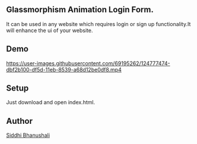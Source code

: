 ## Glassmorphism Animation Login Form.
It can be used in any website which requires login or sign up
functionality.It will enhance the ui of your website.

## Demo 

https://user-images.githubusercontent.com/69195262/124777474-dbf2b100-df5d-11eb-8539-a68d12be0df8.mp4


## Setup 
Just download and open index.html.

## Author 
[Siddhi Bhanushali](https://github.com/siddhi-244)
